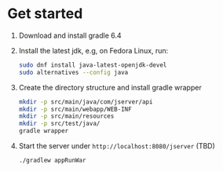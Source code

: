 
# Get started

1. Download and install gradle 6.4
2. Install the latest jdk, e.g, on Fedora Linux, run:

    ```bash
    sudo dnf install java-latest-openjdk-devel
    sudo alternatives --config java
    ```

3. Create the directory structure and install gradle wrapper

    ```bash
    mkdir -p src/main/java/com/jserver/api
    mkdir -p src/main/webapp/WEB-INF
    mkdir -p src/main/resources
    mkdir -p src/test/java/
    gradle wrapper
    ```

4. Start the server under `http://localhost:8080/jserver` (TBD)

    ```bash
    ./gradlew appRunWar
    ```
